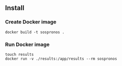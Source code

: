 ## Install

### Create Docker image

    docker build -t sospronos .

### Run Docker image

    touch results
    docker run -v ./results:/app/results --rm sospronos

